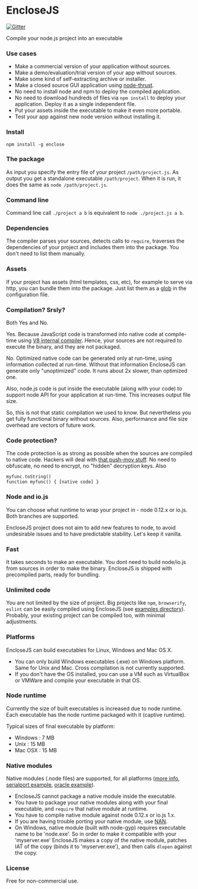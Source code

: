 # EncloseJS

[![Gitter](https://badges.gitter.im/Join%20Chat.svg)](https://gitter.im/igorklopov/enclose?utm_source=badge&utm_medium=badge&utm_campaign=pr-badge&utm_content=badge)

Compile your node.js project into an executable

### Use cases

* Make a commercial version of your application without sources.
* Make a demo/evaluation/trial version of your app without sources.
* Make some kind of self-extracting archive or installer.
* Make a closed source GUI application using [node-thrust](https://github.com/breach/node-thrust).
* No need to install node and npm to deploy the compiled application.
* No need to download hundreds of files via `npm install` to deploy
your application. Deploy it as a single independent file.
* Put your assets inside the executable to make it even more portable.
* Test your app against new node version without installing it.

### Install

```
npm install -g enclose
```

### The package

As input you specify the entry file of your project `/path/project.js`.
As output you get a standalone executable `/path/project`. When it is
run, it does the same as `node /path/project.js`.

### Command line

Command line call `./project a b` is equivalent to `node ./project.js a b`.

### Dependencies

The compiler parses your sources, detects calls to `require`, traverses
the dependencies of your project and includes them into the package. You
don't need to list them manually.

### Assets

If your project has assets (html templates, css, etc), for example to
serve via http, you can bundle them into the package. Just list them
as a [glob](https://github.com/sindresorhus/globby) in the configuration
file.

### Compilation? Srsly?

Both Yes and No.

Yes. Because JavaScript code is transformed into native code at
compile-time using
[V8 internal compiler](https://github.com/v8/v8-git-mirror/blob/master/src/compiler.cc).
Hence, your sources are not required to execute the binary, and they
are not packaged.

No. Optimized native code can be generated only at run-time, using
information collected at run-time. Without that information EncloseJS
can generate only "unoptimized" code. It runs about 2x slower, than
optimized one.

Also, node.js code is put inside the executable (along with your code)
to support node API for your application at run-time. This increases
output file size.

So, this is not that static compilation we used to know. But nevertheless
you get fully functional binary without sources. Also, performance and
file size overhead are vectors of future work.

### Code protection?

The code protection is as strong as possible when the sources are
compiled to native code. Hackers will deal with
[that push-mov stuff](https://github.com/v8/v8-git-mirror/blob/master/src/x87/full-codegen-x87.cc#L1110).
No need to obfuscate, no need to encrypt, no "hidden" decryption keys.
Also

```
myfunc.toString()
function myfunc() { [native code] }
```

### Node and io.js

You can choose what runtime to wrap your project in - node 0.12.x or
io.js. Both branches are supported.

EncloseJS project does not aim to add new features to node, to avoid
undesirable issues and to have predictable stability. Let's keep it
vanilla.

### Fast

It takes seconds to make an executable. You dont need to build
node/io.js from sources in order to make the binary. EncloseJS is
shipped with precompiled parts, ready for bundling.

### Unlimited code

You are not limited by the size of project. Big projects like `npm`,
`browserify`, `eslint` can be easily compiled using EncloseJS (see
[examples directory](https://github.com/igorklopov/enclose/tree/master/examples/22-npm)).
Probably, your existing project can be compiled too, with minimal
adjustments.

### Platforms

EncloseJS can build executables for Linux, Windows and Mac OS X.

- You can only build Windows executables (.exe) on Windows platform.
Same for Unix and Mac. Cross compilation is not currently supported.
- If you don't have the OS installed, you can use a VM such as VirtualBox
or VMWare and compile your executable in that OS.

### Node runtime

Currently the size of built executables is increased due to node runtime.
Each executable has the node runtime packaged with it (captive runtime).

Typical sizes of final executable by platform:
- Windows : 7 MB
- Unix : 15 MB
- Mac OSX : 15 MB

### Native modules

Native modules (.node files) are supported, for all platforms
([more info](https://github.com/igorklopov/enclose/issues/12#issuecomment-82587865),
[serialport example](https://github.com/igorklopov/enclose/tree/master/examples/24-serialport),
[oracle example](https://github.com/igorklopov/enclose/tree/master/examples/25-oracle)).

- EncloseJS cannot package a native module inside the executable.
- You have to package your native modules along with your final
executable, and `require` that native module at runtime.
- You have to compile native module against node 0.12.x or io.js 1.x.
- If you are having trouble porting your native module, use [NAN](https://github.com/rvagg/nan).
- On Windows, native module (built with node-gyp) requires executable
name to be 'node.exe'. So in order to make it compatible with your
'myserver.exe' EncloseJS makes a copy of the native module, patches
IAT of the copy (binds it to 'myserver.exe'), and then calls `dlopen`
against the copy.

### License

Free for non-commercial use.
